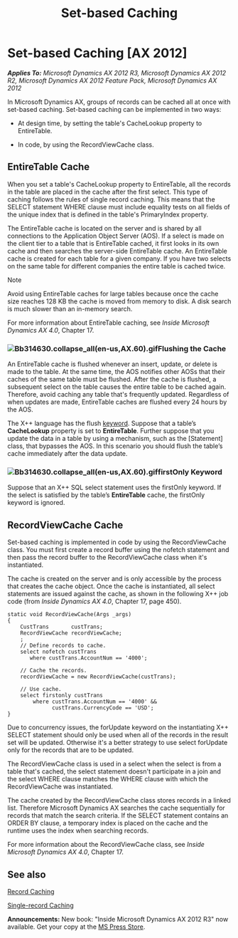 ﻿---
title: Set-based Caching
TOCTitle: Set-based Caching
ms:assetid: 418a33f2-113b-457d-9996-5dc2f6ce4349
ms:mtpsurl: https://msdn.microsoft.com/en-us/library/Bb314630(v=AX.60)
ms:contentKeyID: 35242950
ms.date: 05/18/2015
mtps_version: v=AX.60
---

# Set-based Caching [AX 2012]


_**Applies To:** Microsoft Dynamics AX 2012 R3, Microsoft Dynamics AX 2012 R2, Microsoft Dynamics AX 2012 Feature Pack, Microsoft Dynamics AX 2012_

In Microsoft Dynamics AX, groups of records can be cached all at once with set-based caching. Set-based caching can be implemented in two ways:

  - At design time, by setting the table's CacheLookup property to EntireTable.

  - In code, by using the RecordViewCache class.

## EntireTable Cache

When you set a table's CacheLookup property to EntireTable, all the records in the table are placed in the cache after the first select. This type of caching follows the rules of single record caching. This means that the SELECT statement WHERE clause must include equality tests on all fields of the unique index that is defined in the table's PrimaryIndex property.

The EntireTable cache is located on the server and is shared by all connections to the Application Object Server (AOS). If a select is made on the client tier to a table that is EntireTable cached, it first looks in its own cache and then searches the server-side EntireTable cache. An EntireTable cache is created for each table for a given company. If you have two selects on the same table for different companies the entire table is cached twice.


> [!NOTE]
> <P>Avoid using EntireTable caches for large tables because once the cache size reaches 128 KB the cache is moved from memory to disk. A disk search is much slower than an in-memory search.</P>



For more information about EntireTable caching, see *Inside Microsoft Dynamics AX 4.0*, Chapter 17.

### ![Bb314630.collapse\_all(en-us,AX.60).gif](images/Gg863931.collapse_all(en-us,AX.60).gif "Bb314630.collapse_all(en-us,AX.60).gif")Flushing the Cache

An EntireTable cache is flushed whenever an insert, update, or delete is made to the table. At the same time, the AOS notifies other AOSs that their caches of the same table must be flushed. After the cache is flushed, a subsequent select on the table causes the entire table to be cached again. Therefore, avoid caching any table that's frequently updated. Regardless of when updates are made, EntireTable caches are flushed every 24 hours by the AOS.

The X++ language has the flush [keyword](x-keywords.md). Suppose that a table’s **CacheLookup** property is set to **EntireTable**. Further suppose that you update the data in a table by using a mechanism, such as the \[Statement\] class, that bypasses the AOS. In this scenario you should flush the table’s cache immediately after the data update.

### ![Bb314630.collapse\_all(en-us,AX.60).gif](images/Gg863931.collapse_all(en-us,AX.60).gif "Bb314630.collapse_all(en-us,AX.60).gif")firstOnly Keyword

Suppose that an X++ SQL select statement uses the firstOnly keyword. If the select is satisfied by the table’s **EntireTable** cache, the firstOnly keyword is ignored.

## RecordViewCache Cache

Set-based caching is implemented in code by using the RecordViewCache class. You must first create a record buffer using the nofetch statement and then pass the record buffer to the RecordViewCache class when it's instantiated.

The cache is created on the server and is only accessible by the process that creates the cache object. Once the cache is instantiated, all select statements are issued against the cache, as shown in the following X++ job code (from *Inside Dynamics AX 4.0*, Chapter 17, page 450).

    static void RecordViewCache(Args _args)
    {
        CustTrans       custTrans;
        RecordViewCache recordViewCache;
        ;
        // Define records to cache.
        select nofetch custTrans
           where custTrans.AccountNum == '4000';
    
        // Cache the records.
        recordViewCache = new RecordViewCache(custTrans);
    
        // Use cache.
        select firstonly custTrans
            where custTrans.AccountNum == '4000' &&
                  custTrans.CurrencyCode == 'USD';
    }

Due to concurrency issues, the forUpdate keyword on the instantiating X++ SELECT statement should only be used when all of the records in the result set will be updated. Otherwise it's a better strategy to use select forUpdate only for the records that are to be updated.

The RecordViewCache class is used in a select when the select is from a table that's cached, the select statement doesn't participate in a join and the select WHERE clause matches the WHERE clause with which the RecordViewCache was instantiated.

The cache created by the RecordViewCache class stores records in a linked list. Therefore Microsoft Dynamics AX searches the cache sequentially for records that match the search criteria. If the SELECT statement contains an ORDER BY clause, a temporary index is placed on the cache and the runtime uses the index when searching records.

For more information about the RecordViewCache class, see *Inside Microsoft Dynamics AX 4.0*, Chapter 17.

## See also

[Record Caching](record-caching.md)

[Single-record Caching](single-record-caching.md)

  
**Announcements:** New book: "Inside Microsoft Dynamics AX 2012 R3" now available. Get your copy at the [MS Press Store](https://www.microsoftpressstore.com/store/inside-microsoft-dynamics-ax-2012-r3-9780735685109).


